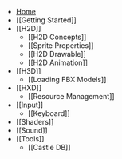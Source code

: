 * [Home](https://github.com/HeapsIO/heaps/wiki)
* [[Getting Started]]
* [[H2D]]
  * [[H2D Concepts]]
  * [[Sprite Properties]]
  * [[H2D Drawable]]
  * [[H2D Animation]]
* [[H3D]]
  * [[Loading FBX Models]]
* [[HXD]]
  * [[Resource Management]]
* [[Input]]
  * [[Keyboard]]
* [[Shaders]]
* [[Sound]]
* [[Tools]]
  * [[Castle DB]]

